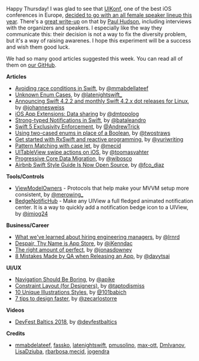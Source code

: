 Happy Thursday! I was glad to see that [UIKonf](http://www.uikonf.com/), one of the best iOS conferences in Europe, [decided to go with an all female speaker lineup this year](http://www.uikonf.com/blog/). There's a [great write-up](https://www.hackingwithswift.com/articles/174/uikonf-goes-all-female-for-2019-speakers) on that by [Paul Hudson](https://twitter.com/twostraws), including interviews with the organizers and speakers. I especially like the way they communicate this: their decision is not a way to fix the diversity problem, but it's a way of raising awarenes. I hope this experiment will be a success and wish them good luck.

We had so many good articles suggested this week. You can read all of them on [our GitHub](https://github.com/iOS-Goodies/iOS-Goodies/blob/master/Issues/Week268.md).

**Articles**

* [Avoiding race conditions in Swift](https://medium.com/swiftcairo/avoiding-race-conditions-in-swift-9ccef0ec0b26), by [@mmabdellateef](https://twitter.com/mmabdellateef)
* [Unknown Enum Cases](https://www.latenightswift.com/2019/02/04/unknown-enum-cases/), by [@latenightswift_](https://twitter.com/latenightswift_)
* [Announcing Swift 4.2.2 and monthly Swift 4.2.x dot releases for Linux](https://forums.swift.org/t/announcing-swift-4-2-2-and-monthly-swift-4-2-x-dot-releases-for-linux/20148), by [@johannesweiss](https://twitter.com/johannesweiss)
* [iOS App Extensions: Data sharing](https://dmtopolog.com/ios-app-extensions-data-sharing/) by [@dmtopolog](https://twitter.com/dmtopolog)
* [Strong-typed Notifications in Swift](https://medium.com/flawless-app-stories/strong-typed-notifications-in-swift-a5de8f7f58e0), by [@bataleandro](https://twitter.com/bataleandro)
* [Swift 5 Exclusivity Enforcement](https://swift.org/blog/swift-5-exclusivity/), by [@AndrewTrick](https://twitter.com/AndrewTrick)
* [Using two-cased enums in place of a Boolean](https://www.hackingwithswift.com/articles/172/using-two-cased-enums-in-place-of-a-boolean), by [@twostraws](https://twitter.com/twostraws)
* [Get started with RxSwift and reactive programming](https://agostini.tech/2019/02/04/get-started-with-rxswift-and-reactive-programming/), by [@yuriwriting](https://twitter.com/yuriwriting)
* [Pattern Matching with case let](https://mecid.github.io/2019/02/06/pattern-matching-with-case-let/), by [@mecid](https://twitter.com/mecid)
* [UITableView swipe actions on iOS](https://augmentedcode.io/2019/02/03/uitableview-swipe-actions-on-ios/), by [@toomasvahter](https://twitter.com/toomasvahter)
* [Progressive Core Data Migration](https://williamboles.me/progressive-core-data-migration/), by [@wibosco](https://twitter.com/wibosco)
* [Airbnb Swift Style Guide Is Now Open Source](https://medium.com/airbnb-engineering/our-swift-style-guide-is-now-open-source-d5cb99d2f626), by [@fco_diaz](https://twitter.com/fco_diaz)

**Tools/Controls**

* [ViewModelOwners](https://github.com/krzysztofzablocki/ViewModelOwners) - Protocols that help make your MVVM setup more consistent, by [@merowing_](https://twitter.com/merowing_)
* [BedgeNotificHub](https://github.com/jogendra/BedgeNotificHub) - Make any UIView a full fledged animated notification center. It is a way to quickly add a notification bedge icon to a UIView, by [@imjog24](https://twitter.com/imjog24)

**Business/Career**

* [What we've learned about hiring engineering managers](https://circleci.com/blog/what-we-ve-learned-about-hiring-engineering-managers/), by [@lrnrd](https://twitter.com/lrnrd)
* [Despair, Thy Name is App Store](http://ikennd.ac/blog/2019/02/despair-thy-name-is-app-store/), by [@iKenndac](http://twitter.com/iKenndac)
* [The right amount of perfect](https://m.signalvnoise.com/the-right-amount-of-perfect/), by [@jonasdowney](https://twitter.com/jonasdowney)
* [8 Mistakes Made by QA when Releasing an App](https://appmanager.io/blog/tips-and-tricks/8-mistakes-made-by-qa-when-releasing-an-app/), by [@davytsai](https://twitter.com/davytsai)

**UI/UX**

* [Navigation Should Be Boring](https://allenpike.com/2019/navigation-should-be-boring), by [@apike](http://www.twitter.com/apike/)
* [Constraint Layout (for Designers)](https://medium.com/tap-to-dismiss/constraint-layout-for-designers-3c665cb4d074), by [@taptodismiss](https://twitter.com/taptodismiss)
* [10 Unique Illustrations Styles](https://uxplanet.org/10-unique-illustrations-styles-bf0f470dc1a4), by [@101babich](https://twitter.com/101babich)
* [7 tips to design faster](https://uxdesign.cc/7-tips-to-design-faster-ae01c6fa71f2), by [@zecarlostorre](https://twitter.com/zecarlostorre)

**Videos**

* [DevFest Baltics 2018](https://www.youtube.com/playlist?reload=9&list=PLCH-unMwtd7aJ6RJm9LGjqP45c9GXnIM2), by [@devfestbaltics](https://twitter.com/devfestbaltics)

**Credits**

* [mmabdelateef](https://github.com/mmabdelateef), [fassko](https://github.com/fassko), [latenightswift](https://github.com/latenightswift), [pmusolino](https://github.com/pmusolino), [max-ott](https://github.com/max-ott), [DmIvanov](https://github.com/DmIvanov), [LisaDziuba](https://github.com/lisadziuba), [rbarbosa](https://github.com/rbarbosa),[mecid](https://github.com/mecid), [jogendra](https://github.com/jogendra)
